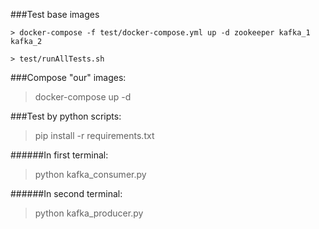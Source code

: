 ###Test base images
```
> docker-compose -f test/docker-compose.yml up -d zookeeper kafka_1 kafka_2

> test/runAllTests.sh
```
###Compose "our" images:
> docker-compose up -d

###Test by python scripts:
> pip install -r requirements.txt

######In first terminal:
> python kafka_consumer.py

######In second terminal:
> python kafka_producer.py
